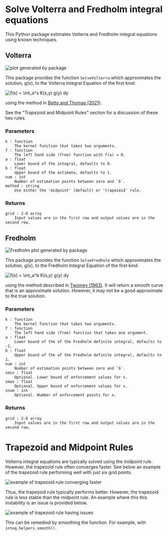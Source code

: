 # Solve Volterra and Fredholm integral equations

This Python package estimates Volterra and Fredholm integral equations using known techniques.

## Volterra

![plot generated by package](https://raw.githubusercontent.com/mwt/inteq/main/assets/volterra-example.svg)

This package provides the function `SolveVolterra` which approximates the solution, g(x), to the Volterra Integral Equation of the first kind:

![f(s) = \int_a^s K(s,y) g(y) dy](https://raw.githubusercontent.com/mwt/inteq/main/assets/volterra-equation.svg)

using the method in [Betto and Thomas (2021)](https://mattwthomas.com/papers/asymmetric-all-pay-contests-with-spillovers/). 

See the "Trapezoid and Midpoint Rules" section for a discussion of these two rules.

### Parameters

```
k : function
    The kernel function that takes two arguments.
f : function 
    The left hand side (free) function with f(a) = 0.
a : float
    Lower bound of the integral, defaults to 0.
b : float
    Upper bound of the estimate, defaults to 1.
num : int
    Number of estimation points between zero and `b`.
method : string
    Use either the 'midpoint' (default) or 'trapezoid' rule.
```

### Returns

```
grid : 2-D array
    Input values are in the first row and output values are in the second row.
```

## Fredholm

![Fredholm plot generated by package](https://raw.githubusercontent.com/mwt/inteq/main/assets/fredholm-example.svg)

This package provides the function `SolveFredholm` which approximates the solution, g(x), to the Fredholm Integral Equation of the first kind:

![f(s) = \int_a^b K(s,y) g(y) dy](https://raw.githubusercontent.com/mwt/inteq/main/assets/fredholm-equation.svg)

using the method described in [Twomey (1963)](https://doi.org/10.1145/321150.321157). It will return a smooth curve that is an approximate solution. However, it may not be a good approximate to the true solution.

### Parameters

```
k : function
    The kernel function that takes two arguments.
f : function 
    The left hand side (free) function that takes one argument.
a : float
    Lower bound of the of the Fredholm definite integral, defaults to -1.
b : float
    Upper bound of the of the Fredholm definite integral, defaults to 1.
num : int
    Number of estimation points between zero and `b`.
smin : float
    Optional. Lower bound of enforcement values for s.
smax : float
    Optional. Upper bound of enforcement values for s.
snum : int
    Optional. Number of enforcement points for s.
```

### Returns

```
grid : 2-D array
    Input values are in the first row and output values are in the second row.
```

# Trapezoid and Midpoint Rules

Volterra integral equations are typically solved using the midpoint rule. However, the trapezoid rule often converges faster. See below an example of the trapezoid rule performing well with just six grid points.

![example of trapezoid rule converging faster](https://raw.githubusercontent.com/mwt/inteq/main/assets/trap-vs-mid1.svg)

Thus, the trapezoid rule typically performs better. However, the trapezoid rule is less stable than the midpoint rule. An example where this this instability is an issue is provided below.

![example of trapezoid rule having issues](https://raw.githubusercontent.com/mwt/inteq/main/assets/trap-vs-mid2.svg)

This can be remedied by smoothing the function. For example, with `inteq.helpers.smooth()`.